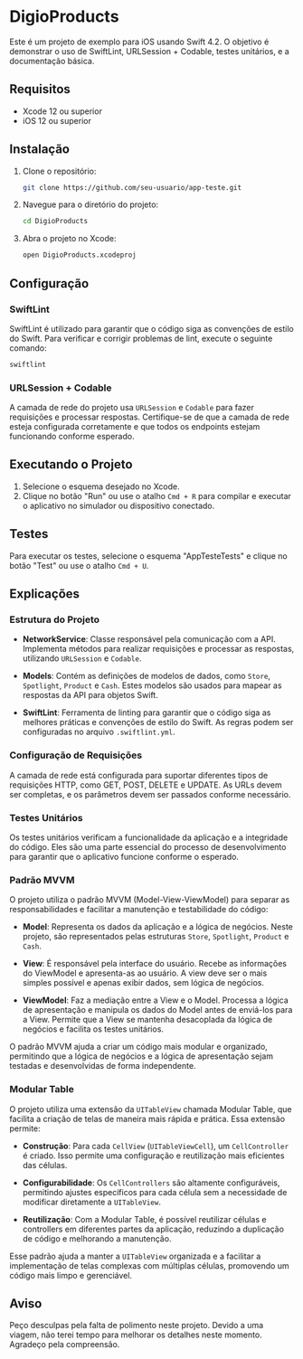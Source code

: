 # DigioProducts

Este é um projeto de exemplo para iOS usando Swift 4.2. O objetivo é demonstrar o uso de SwiftLint, URLSession + Codable, testes unitários, e a documentação básica.

## Requisitos

- Xcode 12 ou superior
- iOS 12 ou superior

## Instalação

1. Clone o repositório:
    ```bash
    git clone https://github.com/seu-usuario/app-teste.git
    ```

2. Navegue para o diretório do projeto:
    ```bash
    cd DigioProducts
    ```

3. Abra o projeto no Xcode:
    ```bash
    open DigioProducts.xcodeproj
    ```


## Configuração

### SwiftLint

SwiftLint é utilizado para garantir que o código siga as convenções de estilo do Swift. Para verificar e corrigir problemas de lint, execute o seguinte comando:

```bash
swiftlint
```

### URLSession + Codable

A camada de rede do projeto usa `URLSession` e `Codable` para fazer requisições e processar respostas. Certifique-se de que a camada de rede esteja configurada corretamente e que todos os endpoints estejam funcionando conforme esperado.

## Executando o Projeto

1. Selecione o esquema desejado no Xcode.
2. Clique no botão "Run" ou use o atalho `Cmd + R` para compilar e executar o aplicativo no simulador ou dispositivo conectado.

## Testes

Para executar os testes, selecione o esquema "AppTesteTests" e clique no botão "Test" ou use o atalho `Cmd + U`.

## Explicações

### Estrutura do Projeto

- **NetworkService**: Classe responsável pela comunicação com a API. Implementa métodos para realizar requisições e processar as respostas, utilizando `URLSession` e `Codable`.
  
- **Models**: Contém as definições de modelos de dados, como `Store`, `Spotlight`, `Product` e `Cash`. Estes modelos são usados para mapear as respostas da API para objetos Swift.

- **SwiftLint**: Ferramenta de linting para garantir que o código siga as melhores práticas e convenções de estilo do Swift. As regras podem ser configuradas no arquivo `.swiftlint.yml`.

### Configuração de Requisições

A camada de rede está configurada para suportar diferentes tipos de requisições HTTP, como GET, POST, DELETE e UPDATE. As URLs devem ser completas, e os parâmetros devem ser passados conforme necessário.

### Testes Unitários

Os testes unitários verificam a funcionalidade da aplicação e a integridade do código. Eles são uma parte essencial do processo de desenvolvimento para garantir que o aplicativo funcione conforme o esperado.

### Padrão MVVM

O projeto utiliza o padrão MVVM (Model-View-ViewModel) para separar as responsabilidades e facilitar a manutenção e testabilidade do código:

- **Model**: Representa os dados da aplicação e a lógica de negócios. Neste projeto, são representados pelas estruturas `Store`, `Spotlight`, `Product` e `Cash`.

- **View**: É responsável pela interface do usuário. Recebe as informações do ViewModel e apresenta-as ao usuário. A view deve ser o mais simples possível e apenas exibir dados, sem lógica de negócios.

- **ViewModel**: Faz a mediação entre a View e o Model. Processa a lógica de apresentação e manipula os dados do Model antes de enviá-los para a View. Permite que a View se mantenha desacoplada da lógica de negócios e facilita os testes unitários.

O padrão MVVM ajuda a criar um código mais modular e organizado, permitindo que a lógica de negócios e a lógica de apresentação sejam testadas e desenvolvidas de forma independente.

### Modular Table

O projeto utiliza uma extensão da `UITableView` chamada Modular Table, que facilita a criação de telas de maneira mais rápida e prática. Essa extensão permite:

- **Construção**: Para cada `CellView` (`UITableViewCell`), um `CellController` é criado. Isso permite uma configuração e reutilização mais eficientes das células.
  
- **Configurabilidade**: Os `CellControllers` são altamente configuráveis, permitindo ajustes específicos para cada célula sem a necessidade de modificar diretamente a `UITableView`.

- **Reutilização**: Com a Modular Table, é possível reutilizar células e controllers em diferentes partes da aplicação, reduzindo a duplicação de código e melhorando a manutenção.

Esse padrão ajuda a manter a `UITableView` organizada e a facilitar a implementação de telas complexas com múltiplas células, promovendo um código mais limpo e gerenciável.

## Aviso

Peço desculpas pela falta de polimento neste projeto. Devido a uma viagem, não terei tempo para melhorar os detalhes neste momento. Agradeço pela compreensão.

